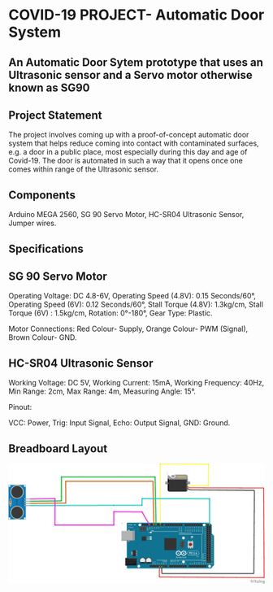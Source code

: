  # COVID-19 PROJECT- Automatic Door System
 
 ## An Automatic Door Sytem prototype that uses an Ultrasonic sensor and a Servo motor otherwise known as SG90

## Project Statement

The project involves coming up with a proof-of-concept automatic door system that helps reduce coming into contact with contaminated surfaces, e.g. a door in a public place, 
most especially during this day and age of Covid-19.
The door is automated in such a way that it opens once one comes within range of the Ultrasonic sensor.

## Components

Arduino MEGA 2560, SG 90 Servo Motor, HC-SR04 Ultrasonic Sensor, Jumper wires.

## Specifications

## SG 90 Servo Motor

Operating Voltage: DC 4.8-6V,
Operating Speed (4.8V): 0.15 Seconds/60°,
Operating Speed (6V): 0.12 Seconds/60°,
Stall Torque (4.8V): 1.3kg/cm,
Stall Torque (6V) : 1.5kg/cm,
Rotation: 0°-180°,
Gear Type: Plastic.

Motor Connections:
Red Colour- Supply,
Orange Colour- PWM (Signal),
Brown Colour- GND.

## HC-SR04 Ultrasonic Sensor

Working Voltage: DC 5V,
Working Current: 15mA,
Working Frequency: 40Hz,
Min Range: 2cm,
Max Range: 4m,
Measuring Angle: 15°.

Pinout:

VCC: Power,
Trig: Input Signal,
Echo: Output Signal,
GND: Ground.

## Breadboard Layout
![Breadboard layout](Fritzing/Automated%20door%20system%20schematic_bb.jpg)


